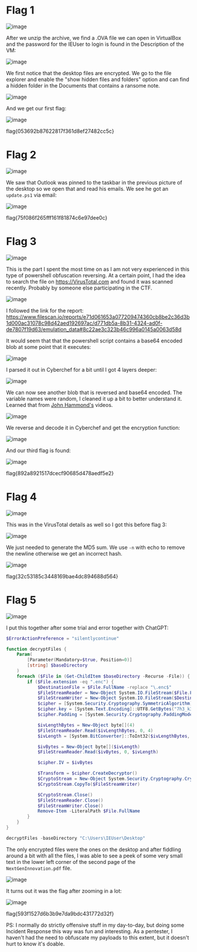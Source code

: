# Flag 1

![image](https://github.com/LazyTitan33/CTF-Writeups/assets/80063008/8662a0e0-56a6-45cb-ab57-295ee2df2a5d)

After we unzip the archive, we find a .OVA file we can open in VirtualBox and the password for the IEUser to login is found in the Description of the VM:

![image](https://github.com/LazyTitan33/CTF-Writeups/assets/80063008/59c2b9b7-e701-466c-b9f0-b7be1cc11df6)

We first notice that the desktop files are encrypted. We go to the file explorer and enable the "show hidden files and folders" option and can find a hidden folder in the Documents that contains a ransome note.

![image](https://github.com/LazyTitan33/CTF-Writeups/assets/80063008/9933bffa-ad6d-45bf-954c-d3a6d97a73fb)

And we get our first flag:

![image](https://github.com/LazyTitan33/CTF-Writeups/assets/80063008/b7aec76a-e6ce-4202-9efa-a57e99165d41)

flag{053692b87622817f361d8ef27482cc5c}

# Flag 2

![image](https://github.com/LazyTitan33/CTF-Writeups/assets/80063008/48a0cf97-3e0f-47ed-b705-6bbb56f31685)

We saw that Outlook was pinned to the taskbar in the previous picture of the desktop so we open that and read his emails. We see he got an `update.ps1` via email:

![image](https://github.com/LazyTitan33/CTF-Writeups/assets/80063008/ad73660a-51e4-4f73-9790-f1c89b0b8bf1)

flag{75f086f265fff161f81874c6e97dee0c}

# Flag 3

![image](https://github.com/LazyTitan33/CTF-Writeups/assets/80063008/e1f9a688-b095-49e3-a2b8-34448753db6a)

This is the part I spent the most time on as I am not very experienced in this type of powershell obfuscation reversing. At a certain point, I had the idea to search the file on https://VirusTotal.com and found it was scanned recently. Probably by someone else participating in the CTF.

![image](https://github.com/LazyTitan33/CTF-Writeups/assets/80063008/b35539d6-25bb-43af-b920-a29b89b487e0)

I followed the link for the report: https://www.filescan.io/reports/e71d061653a077209474360cb8be2c36d3b1d000ac31078c98d42aed192697ac/d771db5a-8b31-4324-ad0f-de7807f19d63/emulation_data#8c22ae3c323b46c996a0145a0063d58d

It would seem that that the powershell script contains a base64 encoded blob at some point that it executes:

![image](https://github.com/LazyTitan33/CTF-Writeups/assets/80063008/c766591a-102c-4b6a-bee1-b60de286997a)

I parsed it out in Cyberchef for a bit until I got 4 layers deeper:

![image](https://github.com/LazyTitan33/CTF-Writeups/assets/80063008/1536ed24-9a44-4bc6-89c7-5c46fc92352d)

We can now see another blob that is reversed and base64 encoded. The variable names were random, I cleaned it up a bit to better understand it. Learned that from [John Hammond's](https://www.youtube.com/@_JohnHammond) videos.

![image](https://github.com/LazyTitan33/CTF-Writeups/assets/80063008/f599b4c9-ce8e-4444-a452-d7255f0937c0)

We reverse and decode it in Cyberchef and get the encryption function:

![image](https://github.com/LazyTitan33/CTF-Writeups/assets/80063008/d2f35bd2-4e53-4c5d-91bb-da5f46530448)

And our third flag is found:

![image](https://github.com/LazyTitan33/CTF-Writeups/assets/80063008/bcc54712-2922-44a6-9012-01b9bb4d280d)

flag{892a8921517dcecf90685d478aedf5e2}

# Flag 4

![image](https://github.com/LazyTitan33/CTF-Writeups/assets/80063008/a13ab9bd-a79c-47a7-b85b-bfc2e0145abe)

This was in the VirusTotal details as well so I got this before flag 3:

![image](https://github.com/LazyTitan33/CTF-Writeups/assets/80063008/0e00d7da-14c5-4d5e-810d-6063f86f1d3b)

We just needed to generate the MD5 sum. We use `-n` with echo to remove the newline otherwise we get an incorrect hash.

![image](https://github.com/LazyTitan33/CTF-Writeups/assets/80063008/501d152f-a7c8-449d-ac87-1ba26ab88e92)

flag{32c53185c3448169bae4dc894688d564}

# Flag 5

![image](https://github.com/LazyTitan33/CTF-Writeups/assets/80063008/fd759535-353e-498a-946a-8ffbffef441d)

I put this together after some trial and error together with ChatGPT:

```powershell
$ErrorActionPreference = "silentlycontinue"

function decryptFiles {
    Param(
        [Parameter(Mandatory=$true, Position=0)]
        [string] $baseDirectory
    )
    foreach ($File in (Get-ChildItem $baseDirectory -Recurse -File)) {
        if ($File.extension -eq ".enc") {
            $DestinationFile = $File.FullName -replace "\.enc$"
            $FileStreamReader = New-Object System.IO.FileStream($File.FullName, [System.IO.FileMode]::Open)
            $FileStreamWriter = New-Object System.IO.FileStream($DestinationFile, [System.IO.FileMode]::Create)
            $cipher = [System.Security.Cryptography.SymmetricAlgorithm]::Create("AES")
            $cipher.key = [System.Text.Encoding]::UTF8.GetBytes("7h3_k3y_70_unl0ck_4ll_7h3_f1l35!")
            $cipher.Padding = [System.Security.Cryptography.PaddingMode]::PKCS7

            $ivLengthBytes = New-Object byte[](4)
            $FileStreamReader.Read($ivLengthBytes, 0, 4)
            $ivLength = [System.BitConverter]::ToInt32($ivLengthBytes, 0)

            $ivBytes = New-Object byte[]($ivLength)
            $FileStreamReader.Read($ivBytes, 0, $ivLength)

            $cipher.IV = $ivBytes

            $Transform = $cipher.CreateDecryptor()
            $CryptoStream = New-Object System.Security.Cryptography.CryptoStream($FileStreamReader, $Transform, [System.Security.Cryptography.CryptoStreamMode]::Read)
            $CryptoStream.CopyTo($FileStreamWriter)

            $CryptoStream.Close()
            $FileStreamReader.Close()
            $FileStreamWriter.Close()
            Remove-Item -LiteralPath $File.FullName
        }
    }
}

decryptFiles -baseDirectory "C:\Users\IEUser\Desktop"
```

The only encrypted files were the ones on the desktop and after fiddling around a bit with all the files, I was able to see a peek of some very small text in the lower left corner of the second page of the `NextGenInnovation.pdf` file.

![image](https://github.com/LazyTitan33/CTF-Writeups/assets/80063008/b2c4a300-e2ad-4e6f-b4bc-29ebd5d8f916)

It turns out it was the flag after zooming in a lot:

![image](https://github.com/LazyTitan33/CTF-Writeups/assets/80063008/dfde9ac5-4652-494d-9380-40f55902a7c8)

flag{593f1527d6b3b9e7da9bdc431772d32f}

PS: I normally do strictly offensive stuff in my day-to-day, but doing some Incident Response this way was fun and interesting. As a pentester, I haven't had the need to obfuscate my payloads to this extent, but it doesn't hurt to know it's doable.









